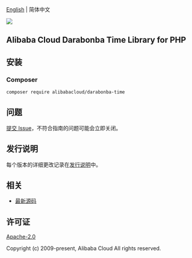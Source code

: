 [English](README.md) | 简体中文

![](https://aliyunsdk-pages.alicdn.com/icons/AlibabaCloud.svg)

## Alibaba Cloud Darabonba Time Library for PHP

## 安装

### Composer

```bash
composer require alibabacloud/darabonba-time
```

## 问题

[提交 Issue](https://github.com/aliyun/darabonba-time/issues/new)，不符合指南的问题可能会立即关闭。

## 发行说明

每个版本的详细更改记录在[发行说明](./ChangeLog.txt)中。

## 相关

* [最新源码](https://github.com/aliyun/darabonba-time)

## 许可证

[Apache-2.0](http://www.apache.org/licenses/LICENSE-2.0)

Copyright (c) 2009-present, Alibaba Cloud All rights reserved.
